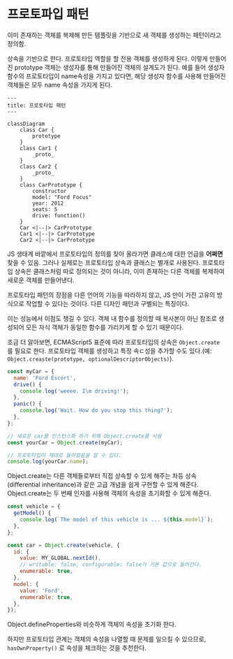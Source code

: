 # 프로토파입 패턴

이미 존재하는 객체를 복제해 만든 템플릿을 기반으로 새 객체를 생성하는 패턴이라고 정의함.

상속을 기반으로 한다. 프로토타입 역할을 할 전용 객체를 생성하게 된다. 이렇게 만들어진 prototype 객체는 생성자를 통해 만들어진 객체의 설계도가 된다. 예를 들어 생성자 함수의 프로토타입이 name속성을 가지고 있다면, 해당 생성자 함수를 사용해 만들어진 객체들은 모두 name 속성을 가지게 된다.

```mermaid
---
title: 프로토타입 패턴
---

classDiagram
    class Car {
        prototype
    }
    class Car1 {
        _proto_
    }
    class Car2 {
        _proto_
    }
    class CarPrototype {
        constructor
        model: "Ford Focus"
        year: 2012
        seats: 5
        drive: function()
    }
    Car <|--|> CarPrototype 
    Car1 <|--|> CarPrototype
    Car2 <|--|> CarPrototype
```

JS 생태계 바깥에서 프로토타입의 정의를 찾아 올라가면 클래스에 대한 언급을 **어쩌면** 찾을 수 있음. 그러나 실제로는 프로토타입 상속과 클래스는 별개로 사용된다. 프로토타입 상속은 클래스처럼 따로 정의되는 것이 아니라, 이미 존재하는 다른 객체를 복제하여 새로운 객체를 만들어낸다.

프로토타입 패턴의 장점을 다른 언어의 기능을 따라하지 않고, JS 만이 가진 고유의 방식으로 작업할 수 있다는 것이다. 다른 디자인 패턴과 구별되는 특징이다.

이는 성능에서 이점도 챙길 수 있다. 객체 내 함수를 정의할 때 복사본이 아닌 참조로 생성되어 모든 자식 객체가 동일한 함수를 가리키게 할 수 있기 때문이다.

조금 더 알아보면, ECMAScript5 표준에 따라 프로토타입의 상속은 `Object.create` 를 필요로 한다. 프로토타입 객체를 생성하고 특정 속ㄷ성을 추가할 수도 있다.(예: `Object.creaste(prototype, optionalDescriptorObjects)`).

```js
const myCar = {
  name: 'Ford Escort',
  drive() {
    console.log('weeee. I\m driving!');
  },
  panic() {
    console.log('Wait. How do you stop this thing?');
  },
};

// 새로운 car를 인스턴스화 하기 위해 Object.create를 사용
const yourCar = Object.create(myCar);

// 프로토타입이 제대로 들어왔음을 알 수 있다.
console.log(yourCar.name);
```

Object.create는 다른 객체들로부터 직접 상속할 수 있게 해주는 차등 상속(differential inheritance)과 같은 고급 개념을 쉽게 구현할 수 있게 해준다. Object.create는 두 번째 인자를 사용해 객체의 속성을 초기화할 수 있게 해준다.

```js
const vehicle = {
  getModel() {
    console.log(`The model of this vehicle is ... ${this.model}`);
  },
};

const car = Object.create(vehicle, {
  id: {
    value: MY_GLOBAL.nextId(),
    // writable: false, configurable: false가 기본 값으로 들어간다.
    enumerable: true,
  },
  model: {
    value: 'Ford',
    enumerable: true,
  },
});
```

Object.defineProperties와 비슷하게 객체의 속성을 초기화 한다.

하지만 프로토타입 관계는 객체의 속성을 나열할 때 문제를 일으킬 수 있으므로, `hasOwnProperty()` 로 속성을 체크하는 것을 추천한다.
